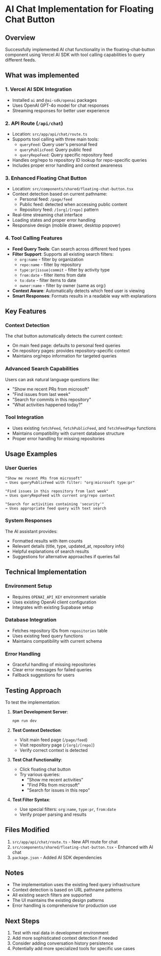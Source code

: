 # AI Chat Implementation for Floating Chat Button

## Overview

Successfully implemented AI chat functionality in the floating-chat-button component using Vercel AI SDK with tool calling capabilities to query different feeds.

## What was implemented

### 1. Vercel AI SDK Integration
- Installed `ai` and `@ai-sdk/openai` packages
- Uses OpenAI GPT-4o model for chat responses
- Streaming responses for better user experience

### 2. API Route (`/api/chat`)
- Location: `src/app/api/chat/route.ts`
- Supports tool calling with three main tools:
  - `queryFeed`: Query user's personal feed
  - `queryPublicFeed`: Query public feed  
  - `queryRepoFeed`: Query specific repository feed
- Handles org/repo to repository ID lookup for repo-specific queries
- Includes proper error handling and context awareness

### 3. Enhanced Floating Chat Button
- Location: `src/components/shared/floating-chat-button.tsx`
- Context detection based on current pathname:
  - Personal feed: `/page/feed`
  - Public feed: detected when accessing public content
  - Repository feed: `/[org]/[repo]` pattern
- Real-time streaming chat interface
- Loading states and proper error handling
- Responsive design (mobile drawer, desktop popover)

### 4. Tool Calling Features
- **Feed Query Tools**: Can search across different feed types
- **Filter Support**: Supports all existing search filters:
  - `org:name` - filter by organization
  - `repo:name` - filter by repository  
  - `type:pr|issue|commit` - filter by activity type
  - `from:date` - filter items from date
  - `to:date` - filter items to date
  - `owner:name` - filter by owner (same as org:)
- **Context Aware**: Automatically detects which feed user is viewing
- **Smart Responses**: Formats results in a readable way with explanations

## Key Features

### Context Detection
The chat button automatically detects the current context:
- On main feed page: defaults to personal feed queries
- On repository pages: provides repository-specific context
- Maintains org/repo information for targeted queries

### Advanced Search Capabilities
Users can ask natural language questions like:
- "Show me recent PRs from microsoft"
- "Find issues from last week"
- "Search for commits in this repository"
- "What activities happened today?"

### Tool Integration
- Uses existing `fetchFeed`, `fetchPublicFeed`, and `fetchFeedPage` functions
- Maintains compatibility with current database structure
- Proper error handling for missing repositories

## Usage Examples

### User Queries
```
"Show me recent PRs from microsoft"
→ Uses queryPublicFeed with filter: "org:microsoft type:pr"

"Find issues in this repository from last week"  
→ Uses queryRepoFeed with current org/repo context

"Search for activities containing 'security'"
→ Uses appropriate feed query with text search
```

### System Responses
The AI assistant provides:
- Formatted results with item counts
- Relevant details (title, type, updated_at, repository info)
- Helpful explanations of search results
- Suggestions for alternative approaches if queries fail

## Technical Implementation

### Environment Setup
- Requires `OPENAI_API_KEY` environment variable
- Uses existing OpenAI client configuration
- Integrates with existing Supabase setup

### Database Integration
- Fetches repository IDs from `repositories` table
- Uses existing feed query functions
- Maintains compatibility with current schema

### Error Handling
- Graceful handling of missing repositories
- Clear error messages for failed queries
- Fallback suggestions for users

## Testing Approach

To test the implementation:

1. **Start Development Server**:
   ```bash
   npm run dev
   ```

2. **Test Context Detection**:
   - Visit main feed page (`/page/feed`)
   - Visit repository page (`/[org]/[repo]`)
   - Verify correct context is detected

3. **Test Chat Functionality**:
   - Click floating chat button
   - Try various queries:
     - "Show me recent activities"
     - "Find PRs from microsoft"
     - "Search for issues in this repo"

4. **Test Filter Syntax**:
   - Use special filters: `org:name`, `type:pr`, `from:date`
   - Verify proper parsing and results

## Files Modified

1. `src/app/api/chat/route.ts` - New API route for chat
2. `src/components/shared/floating-chat-button.tsx` - Enhanced with AI chat
3. `package.json` - Added AI SDK dependencies

## Notes

- The implementation uses the existing feed query infrastructure
- Context detection is based on URL pathname patterns
- All existing search filters are supported
- The UI maintains the existing design patterns
- Error handling is comprehensive for production use

## Next Steps

1. Test with real data in development environment
2. Add more sophisticated context detection if needed
3. Consider adding conversation history persistence
4. Potentially add more specialized tools for specific use cases